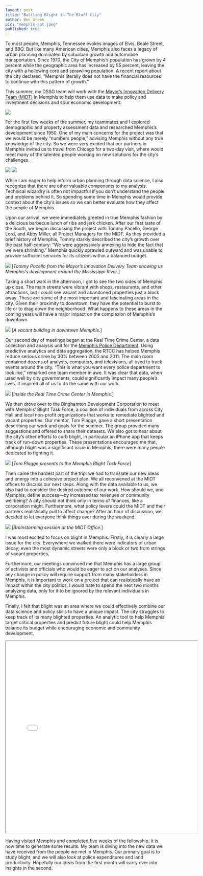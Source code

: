 ```yaml
---
layout: post
title: "Battling Blight in The Bluff City"
author: Ben Green
pic: "memphis-apt.jpeg"
published: true
---
```

To most people, Memphis, Tennessee evokes images of Elvis, Beale Street, and BBQ. But like many American cities, Memphis also faces a legacy of urban planning dominated by suburban growth and automobile transportation. Since 1970, the City of Memphis’s population has grown by 4 percent while the geographic area has increased by 55 percent, leaving the city with a hollowing core and sprawling population. A recent report about the city declared, “Memphis literally does not have the financial resources to continue with this pattern of growth.” 

This summer, my DSSG team will work with the [Mayor’s Innovation Delivery Team (MIDT)](http://innovatememphis.com/) in Memphis to help them use data to make policy and investment decisions and spur economic development.

<img src="/img/posts/memphis-team.png">

For the first few weeks of the summer, my teammates and I explored demographic and property assessment data and researched Memphis’s development since 1950. One of my main concerns for the project was that we would be merely “numbers people,” advising Memphis without any true knowledge of the city. So we were very excited that our partners in Memphis invited us to travel from Chicago for a two-day visit, where would meet many of the talented people working on new solutions for the city’s challenges.

<img src="/img/posts/memphis-tract.jpeg">
<img src="/img/posts/memphis-tract-2.jpeg">

While I am eager to help inform urban planning through data science, I also recognize that there are other valuable components to my analysis. Technical wizardry is often not impactful if you don’t understand the people and problems behind it. So spending some time in Memphis would provide context about the city’s issues so we can better evaluate how they affect the people of Memphis.

Upon our arrival, we were immediately greeted in true Memphis fashion by a delicious barbecue lunch of ribs and jerk chicken. After our first taste of the South, we began discussing the project with Tommy Pacello, George Lord, and Abby Miller, all Project Managers for the MIDT. As they provided a brief history of Memphis, Tommy starkly described the city’s growth over the past half-century: “We were aggressively annexing to hide the fact that we were shrinking.” Memphis quickly sprawled outward and was unable to provide sufficient services for its citizens within a balanced budget.

<img src="/img/posts/memphis-river.jpeg">
[<i>Tommy Pacello from the Mayor’s Innovation Delivery Team showing us Memphis’s development around the Mississippi River.</i>]

Taking a short walk in the afternoon, I got to see the two sides of Memphis up close. The main streets were vibrant with shops, restaurants, and other attractions, but I could see vacant and abandoned properties just a block away. These are some of the most important and fascinating areas in the city. Given their proximity to downtown, they have the potential to burst to life or to drag down the neighborhood. What happens to these areas in the coming years will have a major impact on the complexion of Memphis’s downtown.

<img src="/img/posts/memphis-vacant.jpeg">
[<i>A vacant building in downtown Memphis.</i>]

Our second day of meetings began at the Real Time Crime Center, a data collection and analysis unit for the [Memphis Police Department](http://www.memphispolice.org/). Using predictive analytics and data aggregation, the RTCC has helped Memphis reduce serious crime by 30% between 2005 and 2011. The main room contained dozens of analysts, computers, and televisions, all used to track events around the city.  “This is what you want every police department to look like,” remarked one team member in awe. It was clear that data, when used well by city governments, could significantly impact many people’s lives. It inspired all of us to do the same with our work.

<img src="/img/posts/memphis-rtcc.jpeg">
[<i>Inside the Real Time Crime Center in Memphis.</i>]

We then drove over to the Binghamton Development Corporation to meet with Memphis’ Blight Task Force, a coalition of individuals from across City Hall and local non-profit organizations that works to remediate blighted and vacant properties. Our mentor, Tom Plagge, gave a short presentation describing our work and goals for the summer. The group provided many suggestions and offered to share their datasets. We also got to hear about the city’s other efforts to curb blight, in particular an iPhone app that keeps track of run-down properties. These presentations encouraged me that, although blight was a significant issue in Memphis, there were many people dedicated to fighting it.

<img src="/img/posts/memphis-plagge.jpeg">
[<i>Tom Plagge presents to the Memphis Blight Task Force</i>]

Then came the hardest part of the trip: we had to translate our new ideas and energy into a cohesive project plan. We all reconvened at the MIDT offices to discuss our next steps. Along with the data available to us, we also had to consider the desired outcome of our work. How should we, and Memphis, define success—by increased tax revenues or community wellbeing? A city should not think only in terms of finances, like a corporation might. Furthermore, what policy levers could the MIDT and their partners realistically pull to affect change? After an hour of discussion, we decided to let everyone think things over during the weekend.

<img src="/img/posts/memphis-midt.jpeg">
[<i>Brainstorming session at the MIDT Office.</i>]

I was most excited to focus on blight in Memphis. Firstly, it is clearly a large issue for the city. Everywhere we walked there were indicators of urban decay; even the most dynamic streets were only a block or two from strings of vacant properties. 

Furthermore, our meetings convinced me that Memphis has a large group of activists and officials who would be eager to act on our analyses. Since any change in policy will require support from many stakeholders in Memphis, it is important to work on a project that can realistically have an impact within the city politics. I would hate to spend the next two months analyzing data, only for it to be ignored by the relevant individuals in Memphis. 

Finally, I felt that blight was an area where we could effectively combine our data science and policy skills to have a unique impact. The city struggles to keep track of its many blighted properties. An analytic tool to help Memphis target critical properties and predict future blight could help Memphis balance its budget while encouraging economic and community development.

<iframe src="/memphis" width="600" height="600"></iframe>

Having visited Memphis and completed five weeks of the fellowship, it is now time to generate some results. My team is diving into the new data we have received from the people we met in Memphis. Our primary goal is to study blight, and we will also look at police expenditures and land productivity. Hopefully our ideas from the first month will carry over into insights in the second.